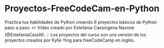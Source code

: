 # Proyectos-FreeCodeCam-en-Python
Practica tus habilidades de Python creando 6 proyectos básicos de Python paso a paso.
✏️ Video creado por Estefania Cassingena Navone (@EstefaniaCassN). 
💡 Los proyectos del curso son una versión de los proyectos creados por Kylie Ying para freeCodeCamp en inglés. 
